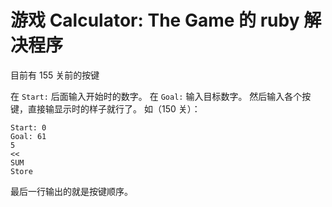 # 游戏 Calculator: The Game 的 ruby 解决程序

目前有 155 关前的按键

在 `Start:` 后面输入开始时的数字。
在 `Goal:` 输入目标数字。
然后输入各个按键，直接输显示时的样子就行了。
如（150 关）：

```
Start: 0
Goal: 61
5
<<
SUM
Store
```

最后一行输出的就是按键顺序。
